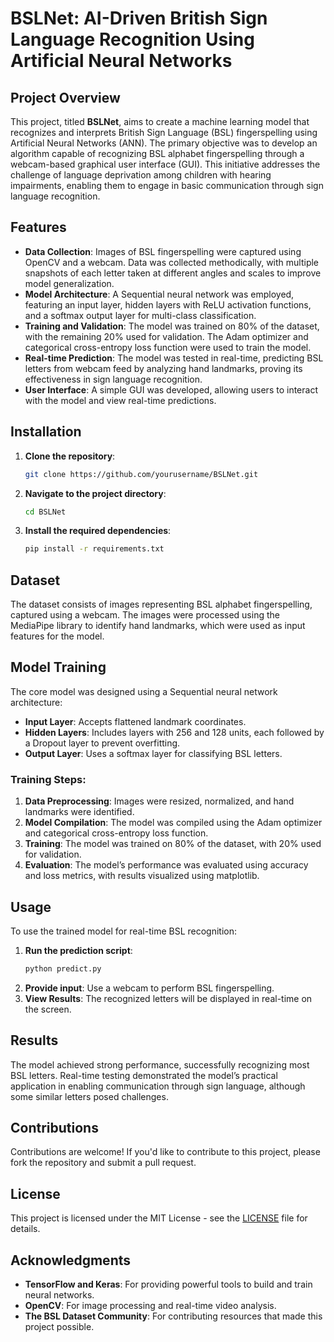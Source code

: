 # BSLNet: AI-Driven British Sign Language Recognition Using Artificial Neural Networks

## Project Overview

This project, titled **BSLNet**, aims to create a machine learning model that recognizes and interprets British Sign Language (BSL) fingerspelling using Artificial Neural Networks (ANN). The primary objective was to develop an algorithm capable of recognizing BSL alphabet fingerspelling through a webcam-based graphical user interface (GUI). This initiative addresses the challenge of language deprivation among children with hearing impairments, enabling them to engage in basic communication through sign language recognition.

## Features

- **Data Collection**: Images of BSL fingerspelling were captured using OpenCV and a webcam. Data was collected methodically, with multiple snapshots of each letter taken at different angles and scales to improve model generalization.
- **Model Architecture**: A Sequential neural network was employed, featuring an input layer, hidden layers with ReLU activation functions, and a softmax output layer for multi-class classification.
- **Training and Validation**: The model was trained on 80% of the dataset, with the remaining 20% used for validation. The Adam optimizer and categorical cross-entropy loss function were used to train the model.
- **Real-time Prediction**: The model was tested in real-time, predicting BSL letters from webcam feed by analyzing hand landmarks, proving its effectiveness in sign language recognition.
- **User Interface**: A simple GUI was developed, allowing users to interact with the model and view real-time predictions.

## Installation

1. **Clone the repository**:
   ```bash
   git clone https://github.com/yourusername/BSLNet.git
   ```
2. **Navigate to the project directory**:
   ```bash
   cd BSLNet
   ```
3. **Install the required dependencies**:
   ```bash
   pip install -r requirements.txt
   ```

## Dataset

The dataset consists of images representing BSL alphabet fingerspelling, captured using a webcam. The images were processed using the MediaPipe library to identify hand landmarks, which were used as input features for the model.

## Model Training

The core model was designed using a Sequential neural network architecture:

- **Input Layer**: Accepts flattened landmark coordinates.
- **Hidden Layers**: Includes layers with 256 and 128 units, each followed by a Dropout layer to prevent overfitting.
- **Output Layer**: Uses a softmax layer for classifying BSL letters.

### Training Steps:

1. **Data Preprocessing**: Images were resized, normalized, and hand landmarks were identified.
2. **Model Compilation**: The model was compiled using the Adam optimizer and categorical cross-entropy loss function.
3. **Training**: The model was trained on 80% of the dataset, with 20% used for validation.
4. **Evaluation**: The model’s performance was evaluated using accuracy and loss metrics, with results visualized using matplotlib.

## Usage

To use the trained model for real-time BSL recognition:

1. **Run the prediction script**:
   ```bash
   python predict.py
   ```
2. **Provide input**: Use a webcam to perform BSL fingerspelling.
3. **View Results**: The recognized letters will be displayed in real-time on the screen.

## Results

The model achieved strong performance, successfully recognizing most BSL letters. Real-time testing demonstrated the model’s practical application in enabling communication through sign language, although some similar letters posed challenges.

## Contributions

Contributions are welcome! If you'd like to contribute to this project, please fork the repository and submit a pull request.

## License

This project is licensed under the MIT License - see the [LICENSE](LICENSE) file for details.

## Acknowledgments

- **TensorFlow and Keras**: For providing powerful tools to build and train neural networks.
- **OpenCV**: For image processing and real-time video analysis.
- **The BSL Dataset Community**: For contributing resources that made this project possible.
